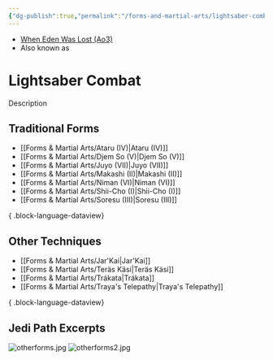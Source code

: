 ```yaml
---
{"dg-publish":true,"permalink":"/forms-and-martial-arts/lightsaber-combat/","tags":["universal","utility","forcepower"]}
---
```


- [When Eden Was Lost (Ao3)](https://archiveofourown.org/works/19334440/chapters/45992584)
- Also known as 
# Lightsaber Combat
Description

## Traditional Forms
- [[Forms & Martial Arts/Ataru (IV)\|Ataru (IV)]]
- [[Forms & Martial Arts/Djem So (V)\|Djem So (V)]]
- [[Forms & Martial Arts/Juyo (VII)\|Juyo (VII)]]
- [[Forms & Martial Arts/Makashi (II)\|Makashi (II)]]
- [[Forms & Martial Arts/Niman (VI)\|Niman (VI)]]
- [[Forms & Martial Arts/Shii-Cho (I)\|Shii-Cho (I)]]
- [[Forms & Martial Arts/Soresu (III)\|Soresu (III)]]

{ .block-language-dataview}
## Other Techniques
- [[Forms & Martial Arts/Jar'Kai\|Jar'Kai]]
- [[Forms & Martial Arts/Teräs Käsi\|Teräs Käsi]]
- [[Forms & Martial Arts/Trákata\|Trákata]]
- [[Forms & Martial Arts/Traya's Telepathy\|Traya's Telepathy]]

{ .block-language-dataview}
## Jedi Path Excerpts
![otherforms.jpg](/img/user/Photos/otherforms.jpg)
![otherforms2.jpg](/img/user/Photos/otherforms2.jpg)